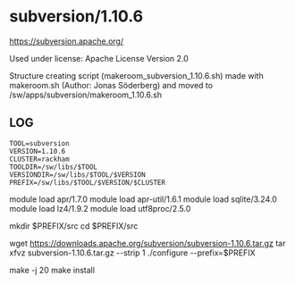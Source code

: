 subversion/1.10.6
========================

<https://subversion.apache.org/>

Used under license:
Apache License Version 2.0

Structure creating script (makeroom_subversion_1.10.6.sh) made with makeroom.sh (Author: Jonas Söderberg) and moved to /sw/apps/subversion/makeroom_1.10.6.sh

LOG
---

    TOOL=subversion
    VERSION=1.10.6
    CLUSTER=rackham
    TOOLDIR=/sw/libs/$TOOL
    VERSIONDIR=/sw/libs/$TOOL/$VERSION
    PREFIX=/sw/libs/$TOOL/$VERSION/$CLUSTER   

module load apr/1.7.0
module load apr-util/1.6.1
module load sqlite/3.24.0
module load lz4/1.9.2
module load utf8proc/2.5.0 

mkdir $PREFIX/src
cd $PREFIX/src

wget https://downloads.apache.org/subversion/subversion-1.10.6.tar.gz
tar xfvz subversion-1.10.6.tar.gz --strip 1
./configure --prefix=$PREFIX

make -j 20
make install
